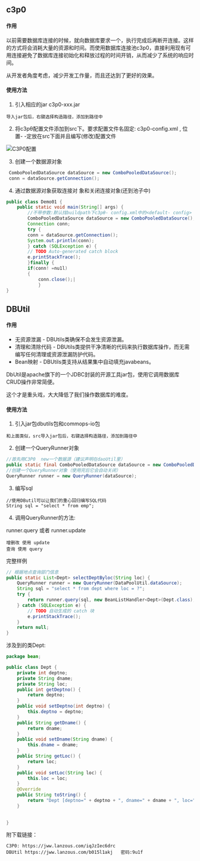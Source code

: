 ## c3p0

#### 作用

以前需要数据库连接的时候，就向数据库要求一个，执行完成后再断开连接。这样的方式将会消耗大量的资源和时间。而使用数据库连接池c3p0，直接利用现有可用连接避免了数据库连接初始化和释放过程的时间开销，从而减少了系统的响应时间。

从开发者角度考虑，减少开发工作量，而且还达到了更好的效果。

#### 使用方法

1. 引入相应的jar c3p0-xxx.jar

```
导入jar包后，右键选择构造路径，添加到路径中
```

2. 将c3pθ配置文件添加到src下。要求配置文件名固定: c3p0-config.xml , 位置- -定放在src下面并且编写(修改)配置文件

![C3P0配置](http://imgbed-xia-2.oss-cn-hangzhou.aliyuncs.com/img/C3P0配置.png)

3. 创建一个数据源对象

```java
 ComboPooledDataSource dataSource = new ComboPooledDataSource();
 conn = dataSource.getConnection();
```



4. 通过数据源对象获取连接对 象和关闭连接对象(还到池子中)

```java
public class Demo01 {
    public static void main(String[] args) {
        //不带参数:默认找buildpath下c3pθ- config.xml中的<default- config>
        ComboPooledDataSource dataSource = new ComboPooledDataSource();
        Connection conn;
        try {
        conn = dataSource.getConnection();
        System.out.println(conn);
        } catch (SQLException e) {
        // TODO Auto-generated catch block
        e.printStackTrace();
        }finally {
        if(conn! =nu1l)
        {
            conn.close();|
            }
}
```

## DBUtil

#### 作用

- 无资源泄漏 - DBUtils类确保不会发生资源泄漏。
- 清理和清除代码 - DBUtils类提供干净清晰的代码来执行数据库操作，而无需编写任何清理或资源泄漏防护代码。
- Bean映射 - DBUtils类支持从结果集中自动填充javabeans。

DbUtil是apache旗下的一个JDBC封装的开源工具jar包，使用它调用数据库CRUD操作非常简便。

这个才是重头戏，大大降低了我们操作数据库的难度。

#### 使用方法

1. 引入jar包dbutils包和commops-io包

```
和上面类似，src导入jar包后，右键选择构造路径，添加到路径中
```



2. 创建一个QueryRunner对象

```java
//首先用C3P0  new一个数据源（建议声明在daoUtil里）
public static final ComboPooledDataSource dataSource = new ComboPooledDataSource();
//创建一个QueryRunner对象（使用完后它会自动关闭）
QueryRunner runner = new QueryRunner(dataSource);
```



3. 编写sql

```
//使用DButil可以让我们的重心回归编写SQL代码
String sql = "select * from emp";
```



4. 调用QueryRunner的方法:

 runner.query 或者 runner.update

```
增删改 使用 update
查询 使用 query
```



完整样例

```java
// 根据地点查询部门信息
public static List<Dept> selectDeptByloc(String loc) {
    QueryRunner runner = new QueryRunner(DataPoolUtil.dataSource);
    String sql = "select * from dept where loc = ?";
    try {
        return runner.query(sql, new BeanListHandler<Dept>(Dept.class),loc);
    } catch (SQLException e) {
        // TODO 自动生成的 catch 块
        e.printStackTrace();
    }
    return null;
}
```

涉及到的类Dept:

```java
package bean;

public class Dept {
	private int deptno;
	private String dname;
	private String loc;
	public int getDeptno() {
		return deptno;
	}
	public void setDeptno(int deptno) {
		this.deptno = deptno;
	}
	public String getDname() {
		return dname;
	}
	public void setDname(String dname) {
		this.dname = dname;
	}
	public String getLoc() {
		return loc;
	}
	public void setLoc(String loc) {
		this.loc = loc;
	}
	@Override
	public String toString() {
		return "Dept [deptno=" + deptno + ", dname=" + dname + ", loc=" + loc + "]";
	}
	
	
}
```

附下载链接：

```
C3P0: https://jww.lanzous.com/iqJzIec6drc
DBUtil https://jww.lanzous.com/b015l1akj   密码:9u1f
```

